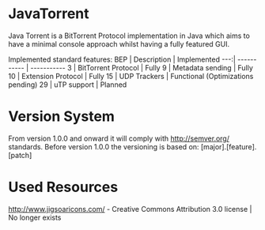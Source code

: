 JavaTorrent
===========

Java Torrent is a BitTorrent Protocol implementation in Java which aims to have a minimal console approach whilst having a fully featured GUI.

Implemented standard features:
BEP | Description | Implemented 
---:| ----------- | ----------- 
3   | BitTorrent Protocol | Fully 
9 | Metadata sending | Fully
10 | Extension Protocol | Fully
15 | UDP Trackers | Functional (Optimizations pending)
29 | uTP support | Planned


Version System
===========
From version 1.0.0 and onward it will comply with http://semver.org/ standards.
Before version 1.0.0 the versioning is based on: [major].[feature].[patch]

Used Resources
===========
http://www.jigsoaricons.com/ - Creative Commons Attribution 3.0 license | No longer exists
